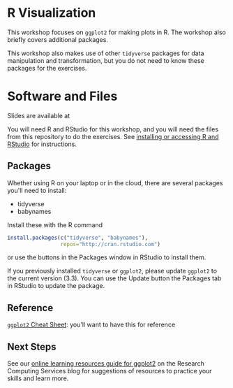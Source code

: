 # R Visualization

This workshop focuses on `ggplot2` for making plots in R.  The workshop also briefly covers additional packages.  

This workshop also makes use of other `tidyverse` packages for data manipulation and transformation, but you do not need to know these packages for the exercises.

# Software and Files

Slides are available at 

You will need R and RStudio for this workshop, and you will need the files from this repository to do the exercises.  See [installing or accessing R and RStudio](https://sites.northwestern.edu/researchcomputing/resources/r-and-rstudio/) for instructions.

## Packages

Whether using R on your laptop or in the cloud, there are several packages you'll need to install: 

* tidyverse
* babynames

Install these with the R command

```r
install.packages(c("tidyverse", "babynames"), 
                 repos="http://cran.rstudio.com")
```

or use the buttons in the Packages window in RStudio to install them.

If you previously installed `tidyverse` or `ggplot2`, please update `ggplot2` to the current version (3.3). You can use the Update button the Packages tab in RStudio to update the package.



## Reference

[`ggplot2` Cheat Sheet](https://github.com/rstudio/cheatsheets/raw/master/data-visualization-2.1.pdf): you'll want to have this for reference

## Next Steps

See our [online learning resources guide for ggplot2](https://bit.ly/learn_ggplot2) on the Research Computing Services blog for suggestions of resources to practice your skills and learn more.  